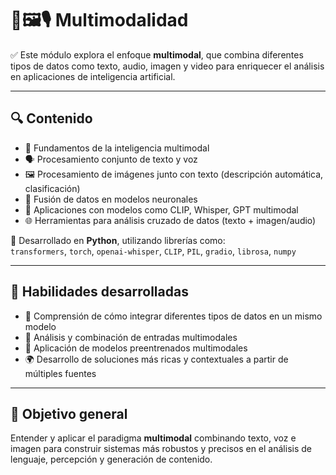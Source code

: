 # 🧠🖼️🎙️ Multimodalidad

✅ Este módulo explora el enfoque **multimodal**, que combina diferentes tipos de datos como texto, audio, imagen y video para enriquecer el análisis en aplicaciones de inteligencia artificial.

---

## 🔍 Contenido

- 🧩 Fundamentos de la inteligencia multimodal  
- 🗣️ Procesamiento conjunto de texto y voz  
- 🖼️ Procesamiento de imágenes junto con texto (descripción automática, clasificación)  
- 🔄 Fusión de datos en modelos neuronales  
- 🤖 Aplicaciones con modelos como CLIP, Whisper, GPT multimodal  
- 🌐 Herramientas para análisis cruzado de datos (texto + imagen/audio)

🐍 Desarrollado en **Python**, utilizando librerías como:  
`transformers`, `torch`, `openai-whisper`, `CLIP`, `PIL`, `gradio`, `librosa`, `numpy`

---

## 🚀 Habilidades desarrolladas

- 🧠 Comprensión de cómo integrar diferentes tipos de datos en un mismo modelo  
- 🎯 Análisis y combinación de entradas multimodales  
- 🧪 Aplicación de modelos preentrenados multimodales  
- 🌍 Desarrollo de soluciones más ricas y contextuales a partir de múltiples fuentes

---

## 🎯 Objetivo general

Entender y aplicar el paradigma **multimodal** combinando texto, voz e imagen para construir sistemas más robustos y precisos en el análisis de lenguaje, percepción y generación de contenido.

